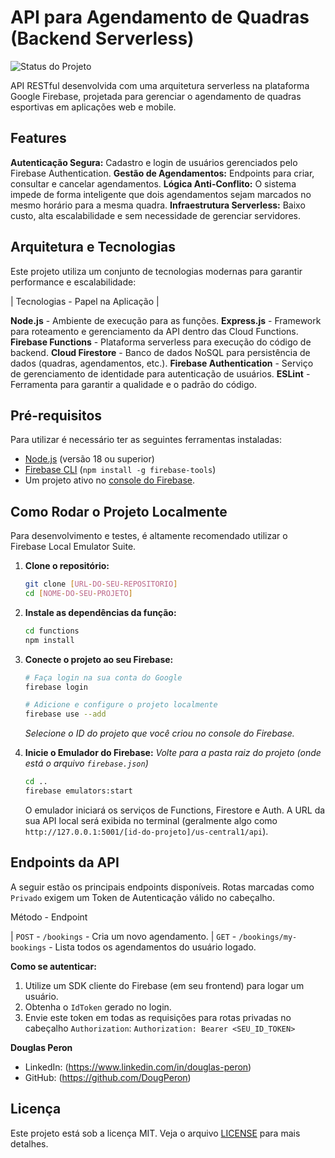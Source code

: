 # API para Agendamento de Quadras (Backend Serverless)

![Status do Projeto](https://img.shields.io/badge/status-em%20desenvolvimento-yellow)

API RESTful desenvolvida com uma arquitetura serverless na plataforma Google Firebase, projetada para gerenciar o agendamento de quadras esportivas em aplicações web e mobile.

## Features

**Autenticação Segura:** Cadastro e login de usuários gerenciados pelo Firebase Authentication.
**Gestão de Agendamentos:** Endpoints para criar, consultar e cancelar agendamentos.
**Lógica Anti-Conflito:** O sistema impede de forma inteligente que dois agendamentos sejam marcados no mesmo horário para a mesma quadra.
**Infraestrutura Serverless:** Baixo custo, alta escalabilidade e sem necessidade de gerenciar servidores.

## Arquitetura e Tecnologias

Este projeto utiliza um conjunto de tecnologias modernas para garantir performance e escalabilidade:

| Tecnologias - Papel na Aplicação |

**Node.js** - Ambiente de execução para as funções.
**Express.js** - Framework para roteamento e gerenciamento da API dentro das Cloud Functions.
**Firebase Functions** - Plataforma serverless para execução do código de backend.
**Cloud Firestore** - Banco de dados NoSQL para persistência de dados (quadras, agendamentos, etc.).
**Firebase Authentication** - Serviço de gerenciamento de identidade para autenticação de usuários.
**ESLint** - Ferramenta para garantir a qualidade e o padrão do código.

## Pré-requisitos

Para utilizar é necessário ter as seguintes ferramentas instaladas:

- [Node.js](https://nodejs.org/en/) (versão 18 ou superior)
- [Firebase CLI](https://firebase.google.com/docs/cli) (`npm install -g firebase-tools`)
- Um projeto ativo no [console do Firebase](https://console.firebase.google.com/).

## Como Rodar o Projeto Localmente

Para desenvolvimento e testes, é altamente recomendado utilizar o Firebase Local Emulator Suite.

1.  **Clone o repositório:**

    ```bash
    git clone [URL-DO-SEU-REPOSITORIO]
    cd [NOME-DO-SEU-PROJETO]
    ```

2.  **Instale as dependências da função:**

    ```bash
    cd functions
    npm install
    ```

3.  **Conecte o projeto ao seu Firebase:**

    ```bash
    # Faça login na sua conta do Google
    firebase login

    # Adicione e configure o projeto localmente
    firebase use --add
    ```

    _Selecione o ID do projeto que você criou no console do Firebase._

4.  **Inicie o Emulador do Firebase:**
    _Volte para a pasta raiz do projeto (onde está o arquivo `firebase.json`)_
    ```bash
    cd ..
    firebase emulators:start
    ```
    O emulador iniciará os serviços de Functions, Firestore e Auth. A URL da sua API local será exibida no terminal (geralmente algo como `http://127.0.0.1:5001/[id-do-projeto]/us-central1/api`).

## Endpoints da API

A seguir estão os principais endpoints disponíveis. Rotas marcadas como `Privado` exigem um Token de Autenticação válido no cabeçalho.

Método - Endpoint

| `POST` - `/bookings` - Cria um novo agendamento.
| `GET` - `/bookings/my-bookings` - Lista todos os agendamentos do usuário logado.

**Como se autenticar:**

1.  Utilize um SDK cliente do Firebase (em seu frontend) para logar um usuário.
2.  Obtenha o `IdToken` gerado no login.
3.  Envie este token em todas as requisições para rotas privadas no cabeçalho `Authorization`:
    `Authorization: Bearer <SEU_ID_TOKEN>`

**Douglas Peron**

- LinkedIn: (https://www.linkedin.com/in/douglas-peron)
- GitHub: (https://github.com/DougPeron)

## Licença

Este projeto está sob a licença MIT. Veja o arquivo [LICENSE](LICENSE) para mais detalhes.
